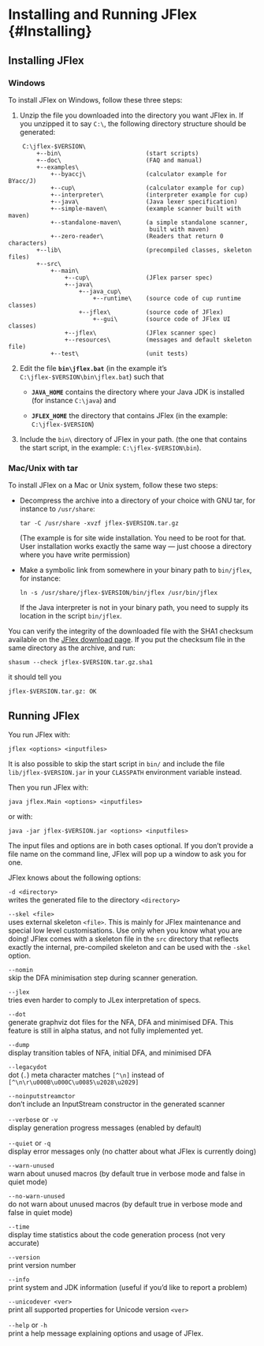 Installing and Running JFlex {#Installing}
============================

Installing JFlex
----------------

### Windows

To install JFlex on Windows, follow these three steps:

1.  Unzip the file you downloaded into the directory you want JFlex in. 
    If you unzipped it to say `C:\`, the following directory structure
    should be generated:
    
```
    C:\jflex-$VERSION\ 
        +--bin\                        (start scripts) 
        +--doc\                        (FAQ and manual) 
        +--examples\ 
            +--byaccj\                 (calculator example for BYacc/J) 
            +--cup\                    (calculator example for cup) 
            +--interpreter\            (interpreter example for cup) 
            +--java\                   (Java lexer specification) 
            +--simple-maven\           (example scanner built with maven) 
            +--standalone-maven\       (a simple standalone scanner, 
                                        built with maven) 
            +--zero-reader\            (Readers that return 0 characters) 
        +--lib\                        (precompiled classes, skeleton files) 
        +--src\ 
            +--main\ 
                +--cup\                (JFlex parser spec) 
                +--java\ 
                    +--java_cup\ 
                        +--runtime\    (source code of cup runtime classes) 
                    +--jflex\          (source code of JFlex) 
                        +--gui\        (source code of JFlex UI classes) 
                +--jflex\              (JFlex scanner spec) 
                +--resources\          (messages and default skeleton file) 
            +--test\                   (unit tests)
```

2.  Edit the file **`bin\jflex.bat`** (in the example it’s
    `C:\jflex-$VERSION\bin\jflex.bat`) such that

    -   **`JAVA_HOME`** contains the directory where your Java JDK is
        installed (for instance `C:\java`) and

    -   **`JFLEX_HOME`** the directory that contains JFlex (in the
        example: `C:\jflex-$VERSION`)

3.  Include the `bin\` directory of JFlex in your path. (the one that
    contains the start script, in the example: `C:\jflex-$VERSION\bin`).


### Mac/Unix with tar

To install JFlex on a Mac or Unix system, follow these two steps:

-   Decompress the archive into a directory of your choice with GNU tar,
    for instance to `/usr/share`:

    `tar -C /usr/share -xvzf jflex-$VERSION.tar.gz`

    (The example is for site wide installation. You need to be root for
    that. User installation works exactly the same way — just choose a
    directory where you have write permission)

-   Make a symbolic link from somewhere in your binary path to
    `bin/jflex`, for instance:

    `ln -s /usr/share/jflex-$VERSION/bin/jflex /usr/bin/jflex`

    If the Java interpreter is not in your binary path, you need to
    supply its location in the script `bin/jflex`.

You can verify the integrity of the downloaded file with the SHA1 checksum
available on the [JFlex download page](http://jflex.de/download.html). If you
put the checksum file in the same directory as the archive, and run:

`shasum --check jflex-$VERSION.tar.gz.sha1`

it should tell you

`jflex-$VERSION.tar.gz: OK`


Running JFlex
-------------

You run JFlex with:

`jflex <options> <inputfiles>`

It is also possible to skip the start script in `bin/` and include the
file `lib/jflex-$VERSION.jar` in your `CLASSPATH` environment
variable instead.

Then you run JFlex with:

`java jflex.Main <options> <inputfiles>`

or with:

`java -jar jflex-$VERSION.jar <options> <inputfiles>`

The input files and options are in both cases optional. If you don’t
provide a file name on the command line, JFlex will pop up a window to
ask you for one.

JFlex knows about the following options:

`-d <directory>`\
writes the generated file to the directory `<directory>`

`--skel <file>`\
uses external skeleton `<file>`. This is mainly for JFlex maintenance
and special low level customisations. Use only when you know what you
are doing! JFlex comes with a skeleton file in the `src` directory that
reflects exactly the internal, pre-compiled skeleton and can be used
with the `-skel` option.

`--nomin`\
skip the DFA minimisation step during scanner generation.

`--jlex`\
tries even harder to comply to JLex interpretation of specs.

`--dot`\
generate graphviz dot files for the NFA, DFA and minimised DFA. This
feature is still in alpha status, and not fully implemented yet.

`--dump`\
display transition tables of NFA, initial DFA, and minimised DFA

`--legacydot`\
dot (`.`) meta character matches `[^\n]` instead of\
`[^\n\r\u000B\u000C\u0085\u2028\u2029]`

`--noinputstreamctor`\
don’t include an InputStream constructor in the generated scanner

`--verbose` or `-v`\
display generation progress messages (enabled by default)

`--quiet` or `-q`\
display error messages only (no chatter about what JFlex is currently
doing)

`--warn-unused`\
warn about unused macros (by default true in verbose mode and false in
quiet mode)

`--no-warn-unused`\
do not warn about unused macros (by default true in verbose mode and
false in quiet mode)

`--time`\
display time statistics about the code generation process (not very
accurate)

`--version`\
print version number

`--info`\
print system and JDK information (useful if you’d like to report a
problem)

`--unicodever <ver>`\
print all supported properties for Unicode version `<ver>`

`--help` or `-h`\
print a help message explaining options and usage of JFlex.

